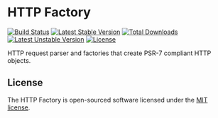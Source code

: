 HTTP Factory
============
[![Build Status](https://travis-ci.org/panlatent/http-factory.svg)](https://travis-ci.org/panlatent/http-factory)
[![Latest Stable Version](https://poser.pugx.org/panlatent/http-factory/v/stable.svg)](https://packagist.org/packages/panlatent/http-factory)
[![Total Downloads](https://poser.pugx.org/panlatent/http-factory/downloads.svg)](https://packagist.org/packages/panlatent/http-factory) 
[![Latest Unstable Version](https://poser.pugx.org/panlatent/http-factory/v/unstable.svg)](https://packagist.org/packages/panlatent/http-factory)
[![License](https://poser.pugx.org/panlatent/http-factory/license.svg)](https://packagist.org/packages/panlatent/http-factory)

HTTP request parser and factories that create PSR-7 compliant HTTP objects.

## License

The HTTP Factory is open-sourced software licensed under the [MIT license](http://opensource.org/licenses/MIT).
